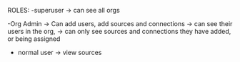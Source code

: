 ROLES:
-superuser -> can see all orgs

-Org Admin -> Can add users, add sources and connections
            -> can see their users in the org, 
            -> can only see sources and connections they have added, or being assigned

- normal user -> view sources

